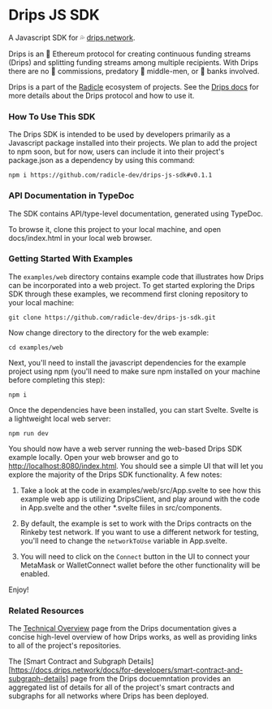 # Drips JS SDK
A Javascript SDK for 💦 [drips.network](https://drips.network/). 

Drips is an 💎 Ethereum protocol for creating continuous funding streams (Drips) and splitting funding streams among multiple recipients. With Drips there are no 💸 commissions, predatory 👔 middle-men, or 🏦 banks involved. 

Drips is a part of the [Radicle](https://radicle.xyz/) ecosystem of projects. See the [Drips docs](https://docs.drips.network/) for more details about the Drips protocol and how to use it.

### How To Use This SDK

The Drips SDK is intended to be used by developers primarily as a Javascript package installed into their projects. We plan to add the project to npm soon, but for now, users can include it into their project's package.json as a dependency by using this command:

`npm i https://github.com/radicle-dev/drips-js-sdk#v0.1.1`

### API Documentation in TypeDoc

The SDK contains API/type-level documentation, generated using TypeDoc.

To browse it, clone this project to your local machine, and open docs/index.html in your local web browser.

### Getting Started With Examples

The `examples/web` directory contains example code that illustrates how Drips can be incorporated into a web project. To get started exploring the Drips SDK through these examples, we recommend first cloning repository to your local machine:

`git clone https://github.com/radicle-dev/drips-js-sdk.git`

Now change directory to the directory for the web example:

`cd examples/web`

Next, you'll need to install the javascript dependencies for the example project using npm (you'll need to make sure npm installed on your machine before completing this step):

`npm i`

Once the dependencies have been installed, you can start Svelte. Svelte is a lightweight local web server:

`npm run dev`

You should now have a web server running the web-based Drips SDK example locally. Open your web browser and go to [http://localhost:8080/index.html](http://localhost:8080/index.html). You should see a simple UI that will let you explore the majority of the Drips SDK functionality. A few notes:

1. Take a look at the code in examples/web/src/App.svelte to see how this example web app is utilizing DripsClient, and play around with the code in App.svelte and the other *.svelte fiiles in src/components.

2. By default, the example is set to work with the Drips contracts on the Rinkeby test network. If you want to use a different network for testing, you'll need to change the `networkToUse` variable in App.svelte.

3. You will need to click on the `Connect` button in the UI to connect your MetaMask or WalletConnect wallet before the other functionality will be enabled.

Enjoy!

### Related Resources

The [Technical Overview](https://docs.drips.network/docs/for-developers/technical-overview) page from the Drips documentation gives a concise high-level overview of how Drips works, as well as providing links to all of the project's repositories. 

The [Smart Contract and Subgraph Details][https://docs.drips.network/docs/for-developers/smart-contract-and-subgraph-details] page from the Drips docuemntation provides an aggregated list of details for all of the project's smart contracts and subgraphs for all networks where Drips has been deployed.

